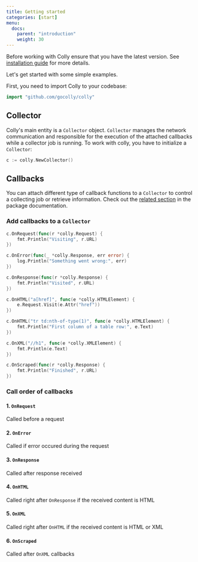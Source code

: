 ```yaml
---
title: Getting started
categories: [start]
menu:
  docs:
    parent: "introduction"
    weight: 30
---
```


Before working with Colly ensure that you have the latest version. See [installation guide](/docs/introduction/install/) for more details.


Let's get started with some simple examples.


First, you need to import Colly to your codebase:

```go
import "github.com/gocolly/colly"
```


## Collector

Colly's main entity is a `Collector` object. `Collector` manages the network communication and responsible for the execution of the attached callbacks while a collector job is running. To work with colly, you have to initialize a `Collector`:

```go
c := colly.NewCollector()
```


## Callbacks


You can attach different type of callback functions to a `Collector` to control a collecting job or retrieve information. Check out the [related section](https://godoc.org/github.com/gocolly/colly#Collector.OnError) in the package documentation.


### Add callbacks to a `Collector`


```go
c.OnRequest(func(r *colly.Request) {
    fmt.Println("Visiting", r.URL)
})

c.OnError(func(_ *colly.Response, err error) {
    log.Println("Something went wrong:", err)
})

c.OnResponse(func(r *colly.Response) {
    fmt.Println("Visited", r.URL)
})

c.OnHTML("a[href]", func(e *colly.HTMLElement) {
    e.Request.Visit(e.Attr("href"))
})

c.OnHTML("tr td:nth-of-type(1)", func(e *colly.HTMLElement) {
    fmt.Println("First column of a table row:", e.Text)
})

c.OnXML("//h1", func(e *colly.XMLElement) {
    fmt.Println(e.Text)
})

c.OnScraped(func(r *colly.Response) {
    fmt.Println("Finished", r.URL)
})
```


### Call order of callbacks

#### 1. `OnRequest`

Called before a request

#### 2. `OnError`

Called if error occured during the request

#### 3. `OnResponse`

Called after response received

#### 4. `OnHTML`

Called right after `OnResponse` if the received content is HTML

#### 5. `OnXML`

Called right after `OnHTML` if the received content is HTML or XML

#### 6. `OnScraped`

Called after `OnXML` callbacks
